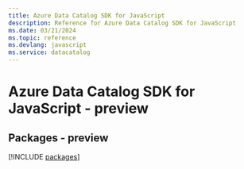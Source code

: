 ```yaml
---
title: Azure Data Catalog SDK for JavaScript
description: Reference for Azure Data Catalog SDK for JavaScript
ms.date: 03/21/2024
ms.topic: reference
ms.devlang: javascript
ms.service: datacatalog
---
```

# Azure Data Catalog SDK for JavaScript - preview
## Packages - preview
[!INCLUDE [packages](data-catalog-index.md)]
